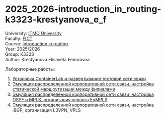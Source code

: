 # 2025_2026-introduction_in_routing-k3323-krestyanova_e_f

University: [ITMO University](https://itmo.ru/ru/)<br />
Faculty: [FICT](https://fict.itmo.ru)<br />
Course: [Introduction in routing](https://github.com/itmo-ict-faculty/introduction-in-routing)<br />
Year: 2025/2026<br />
Group: K3323<br />
Author: Krestyanova Elisaveta Fedorovna<br />

Лабораторные работы:
1. [Установка ContainerLab и развертывание тестовой сети связи](/lab1/lab1_report.md)
2. [Эмуляция распределенной корпоративной сети связи, настройка статической маршрутизации между филиалами](/lab2/lab2_report.md)
3. [Эмуляция распределенной корпоративной сети связи, настройка OSPF и MPLS, организация первого EoMPLS](/lab3/lab3_report.md)
4. Эмуляция распределенной корпоративной сети связи, настройка iBGP, организация L3VPN, VPLS
